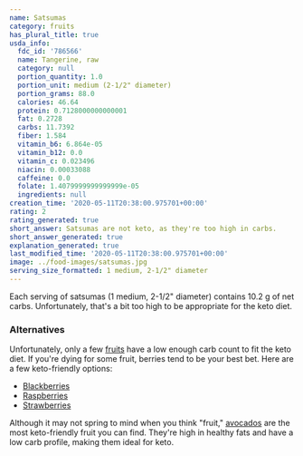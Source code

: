 ```yaml
---
name: Satsumas
category: fruits
has_plural_title: true
usda_info:
  fdc_id: '786566'
  name: Tangerine, raw
  category: null
  portion_quantity: 1.0
  portion_unit: medium (2-1/2" diameter)
  portion_grams: 88.0
  calories: 46.64
  protein: 0.7128000000000001
  fat: 0.2728
  carbs: 11.7392
  fiber: 1.584
  vitamin_b6: 6.864e-05
  vitamin_b12: 0.0
  vitamin_c: 0.023496
  niacin: 0.00033088
  caffeine: 0.0
  folate: 1.4079999999999999e-05
  ingredients: null
creation_time: '2020-05-11T20:38:00.975701+00:00'
rating: 2
rating_generated: true
short_answer: Satsumas are not keto, as they're too high in carbs.
short_answer_generated: true
explanation_generated: true
last_modified_time: '2020-05-11T20:38:00.975701+00:00'
image: ../food-images/satsumas.jpg
serving_size_formatted: 1 medium, 2-1/2" diameter
---
```

Each serving of satsumas (1 medium, 2-1/2" diameter) contains 10.2 g of net carbs. Unfortunately, that's a bit too high to be appropriate for the keto diet.

### Alternatives

Unfortunately, only a few [fruits](/category/fruits) have a low enough carb count to fit the keto diet. If you're dying for some fruit, berries tend to be your best bet. Here are a few keto-friendly options:

- [Blackberries](/blackberries)
- [Raspberries](/raspberries)
- [Strawberries](/strawberries)

Although it may not spring to mind when you think "fruit," [avocados](/avocados) are the most keto-friendly fruit you can find. They're high in healthy fats and have a low carb profile, making them ideal for keto.
